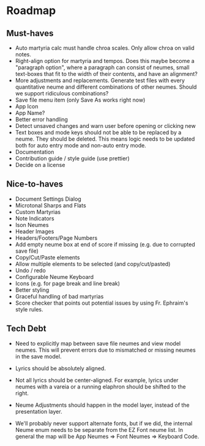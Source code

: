 # Roadmap

## Must-haves

- Auto martyria calc must handle chroa scales. Only allow chroa on valid notes.
- Right-align option for martyria and tempos. Does this maybe become a "paragraph option", where a paragraph can consist of neumes, small text-boxes that fit to the width of their contents, and have an alignment?
- More adjustments and replacements. Generate test files with every quantitative neume and different combinations of other neumes. Should we support ridiculous combinations?
- Save file menu item (only Save As works right now)
- App Icon
- App Name?
- Better error handling
- Detect unsaved changes and warn user before opening or clicking new
- Text boxes and mode keys should not be able to be replaced by a neume. They should be deleted. This means logic needs to be updated both for auto entry mode and non-auto entry mode.
- Documentation
- Contribution guide / style guide (use prettier)
- Decide on a license

## Nice-to-haves

- Document Settings Dialog
- Microtonal Sharps and Flats
- Custom Martyrias
- Note Indicators
- Ison Neumes
- Header Images
- Headers/Footers/Page Numbers
- Add empty neume box at end of score if missing (e.g. due to corrupted save file)
- Copy/Cut/Paste elements
- Allow multiple elements to be selected (and copy/cut/pasted)
- Undo / redo
- Configurable Neume Keyboard
- Icons (e.g. for page break and line break)
- Better styling
- Graceful handling of bad martyrias
- Score checker that points out potential issues by using Fr. Ephraim's style rules.

## Tech Debt

- Need to explicitly map between save file neumes and view model neumes. This will prevent errors due to mismatched or missing neumes in the save model.

- Lyrics should be absolutely aligned.

- Not all lyrics should be center-aligned. For example, lyrics under neumes with a vareia or a running elaphron should be shifted to the right.

- Neume Adjustments should happen in the model layer, instead of the presentation layer.

- We'll probably never support alternate fonts, but if we did, the internal Neume enum needs to be separate from the EZ Font neume list. In general the map will be App Neumes => Font Neumes => Keyboard Code.
